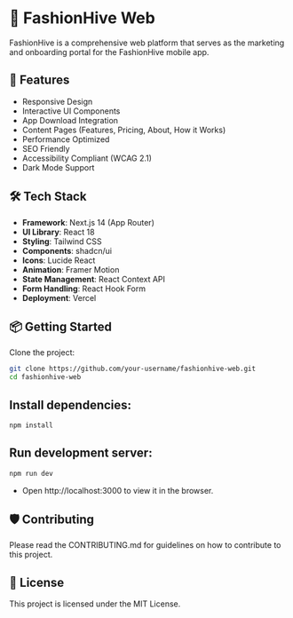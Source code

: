# 👗 FashionHive Web

FashionHive is a comprehensive web platform that serves as the marketing and onboarding portal for the FashionHive mobile app.

## 🚀 Features

- Responsive Design
- Interactive UI Components
- App Download Integration
- Content Pages (Features, Pricing, About, How it Works)
- Performance Optimized
- SEO Friendly
- Accessibility Compliant (WCAG 2.1)
- Dark Mode Support

## 🛠 Tech Stack

- **Framework**: Next.js 14 (App Router)
- **UI Library**: React 18
- **Styling**: Tailwind CSS
- **Components**: shadcn/ui
- **Icons**: Lucide React
- **Animation**: Framer Motion
- **State Management**: React Context API
- **Form Handling**: React Hook Form
- **Deployment**: Vercel

## 📦 Getting Started

Clone the project:

```bash
git clone https://github.com/your-username/fashionhive-web.git
cd fashionhive-web
```

## Install dependencies:

```bash
npm install
```

## Run development server:

```bash
npm run dev
```

- Open http://localhost:3000 to view it in the browser.

## 🛡️ Contributing

Please read the CONTRIBUTING.md for guidelines on how to contribute to this project.

## 📄 License

This project is licensed under the MIT License.
